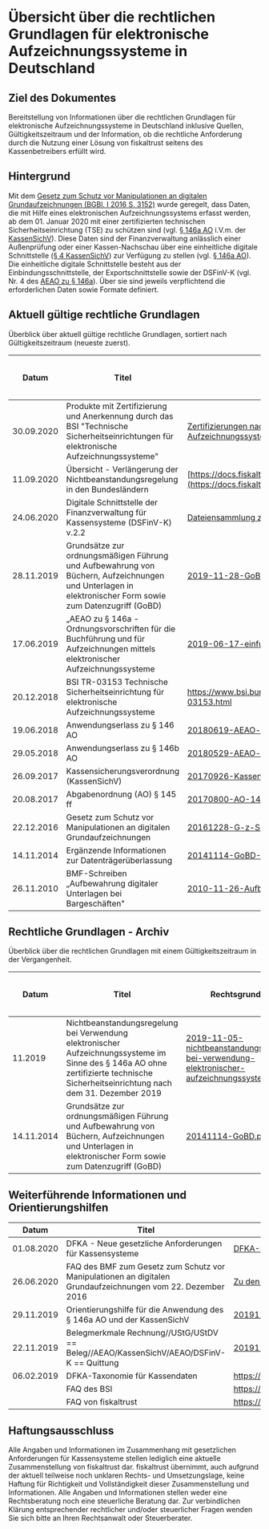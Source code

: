 # Übersicht über die rechtlichen Grundlagen für elektronische Aufzeichnungssysteme in Deutschland

## Ziel des Dokumentes

Bereitstellung von Informationen über die rechtlichen Grundlagen für elektronische Aufzeichnungssysteme in Deutschland inklusive Quellen, Gültigkeitszeitraum und der Information, ob die rechtliche Anforderung durch die Nutzung einer Lösung von fiskaltrust seitens des Kassenbetreibers erfüllt wird.

## Hintergrund

Mit dem [Gesetz zum Schutz vor Manipulationen an digitalen Grundaufzeichnungen (BGBl. I 2016 S. 3152)](media/20161228-G-z-Schutz-v-Manipulationen-an-digitalen-Grundaufzeichnungen.pdf) wurde geregelt, dass Daten, die mit Hilfe eines elektronischen Aufzeichnungssystems erfasst werden, ab dem 01. Januar 2020 mit einer zertifizierten technischen Sicherheitseinrichtung (TSE) zu schützen sind (vgl. [§ 146a AO](media/2019-06-17-einfuehrung-paragraf-146a-AO-anwendungserlass-zu-paragraf-146a-AO.pdf) i.V.m. der [KassenSichV](media/20170926-KassenSichV.pdf)). Diese Daten sind der Finanzverwaltung anlässlich einer Außenprüfung oder einer Kassen-Nachschau über eine einheitliche digitale Schnittstelle ([§ 4 KassenSichV](media/20170926-KassenSichV.pdf)) zur Verfügung zu stellen (vgl. [§ 146a AO](media/2019-06-17-einfuehrung-paragraf-146a-AO-anwendungserlass-zu-paragraf-146a-AO.pdf)). Die einheitliche digitale Schnittstelle besteht aus der Einbindungsschnittstelle, der Exportschnittstelle sowie der DSFinV-K (vgl. Nr. 4 des [AEAO zu § 146a](media/20180619-AEAO-zu-146-Ordnungsvorschriften-für-die-Buchfuehrung-und-fuer-Aufzeichnungen.pdf)). Über sie sind jeweils verpflichtend die erforderlichen Daten sowie Formate definiert.

## Aktuell gültige rechtliche Grundlagen

Überblick über aktuell gültige rechtliche Grundlagen, sortiert nach Gültigkeitszeitraum (neueste zuerst).

| Datum      | Titel                                                        | Rechtsgrundlage                                              | Gültigkeits-Zeitraum  | Compliance erfüllt durch fiskaltrust |
| ---------- | ------------------------------------------------------------ | ------------------------------------------------------------ | --------------------- | ------------------------------------ |
| 30.09.2020 | Produkte mit Zertifizierung und Anerkennung durch das BSI "Technische Sicherheitseinrichtungen für elektronische Aufzeichnungssysteme" | [Zertifizierungen nach BSI TR-03153 – Technische Sicherheitseinrichtung für elektronische Aufzeichnungssysteme](https://www.bsi.bund.de/DE/Themen/ZertifizierungundAnerkennung/Produktzertifizierung/ZertifizierungnachTR/ZertifizierteProdukte/Technische_Sicherheitseinrichtungen/TSE_node.html) | 30.09.2020 |  |
| 11.09.2020 | Übersicht - Verlängerung der Nichtbeanstandungsregelung in den Bundesländern | [https://docs.fiskaltrust.cloud/doc/faq/qna/DE-Nichtbeanstandungsregelung.html?q=nichtbeanstandung](https://docs.fiskaltrust.cloud/doc/faq/qna/DE-Nichtbeanstandungsregelung.html?q=nichtbeanstandung)   | 11.09.2020-heute | in Bearbeitung                       |
| 24.06.2020 | Digitale Schnittstelle der Finanzverwaltung für Kassensysteme (DSFinV-K) v.2.2 | [Dateiensammlung zur DSFinV-K mit Stand: Juni 2020](media/dsfinv_k_v_2_2.zip) | 24.06.2020-heute      | in Bearbeitung                       |
| 28.11.2019 | Grundsätze zur ordnungsmäßigen Führung und Aufbewahrung von Büchern, Aufzeichnungen und Unterlagen in elektronischer Form sowie zum Datenzugriff (GoBD) | [2019-11-28-GoBD.pdf](media/2019-11-28-GoBD.pdf)             | 01.01.2020-heute      | in Bearbeitung                       |
| 17.06.2019 | „AEAO zu § 146a - Ordnungsvorschriften für die Buchführung und für Aufzeichnungen mittels elektronischer Aufzeichnungssysteme | [2019-06-17-einfuehrung-paragraf-146a-AO-anwendungserlass-zu-paragraf-146a-AO.pdf](media/2019-06-17-einfuehrung-paragraf-146a-AO-anwendungserlass-zu-paragraf-146a-AO.pdf) | 17.06.2019-heute      | in Bearbeitung                       |
| 20.12.2018 | BSI TR-03153 Technische Sicherheitseinrichtung für elektronische Aufzeichnungssysteme | https://www.bsi.bund.de/SharedDocs/Downloads/DE/BSI/Publikationen/TechnischeRichtlinien/TR03153/TR-03153.html | 20.12.2018-heute      | in Bearbeitung                       |
| 19.06.2018 | Anwendungserlass zu § 146 AO                                 | [20180619-AEAO-zu-146-Ordnungsvorschriften-für-die-Buchfuehrung-und-fuer-Aufzeichnungen.pdf](media/20180619-AEAO-zu-146-Ordnungsvorschriften-für-die-Buchfuehrung-und-fuer-Aufzeichnungen.pdf) | 19.06.2018 - heute    | in Bearbeitung                       |
| 29.05.2018 | Anwendungserlass zu § 146b AO                                | [20180529-AEAO-zu-146b-Kassen-Nachschau.pdf](media/20180529-AEAO-zu-146b-Kassen-Nachschau.pdf) | 29.05.2018 - heute    | in Bearbeitung                       |
| 26.09.2017 | Kassensicherungsverordnung (KassenSichV)                     | [20170926-KassenSichV.pdf](media/20170926-KassenSichV.pdf)   | 27.09.2017 - heute    | in Bearbeitung                       |
| 20.08.2017 | Abgabenordnung (AO) § 145 ff                                 | [20170800-AO-145ff.pdf](media/20170800-AO-145ff.pdf)         | 20.08.2017 - heute    | in Bearbeitung                       |
| 22.12.2016 | Gesetz zum Schutz vor Manipulationen an digitalen Grundaufzeichnungen | [20161228-G-z-Schutz-v-Manipulationen-an-digitalen-Grundaufzeichnungen.pdf](media/20161228-G-z-Schutz-v-Manipulationen-an-digitalen-Grundaufzeichnungen.pdf) | 29.12.2016 - heute    | in Bearbeitung                       |
| 14.11.2014 | Ergänzende Informationen zur Datenträgerüberlassung          | [20141114-GoBD-Ergaenzende-Informationen-zur-Datentraegerueberlassung.pdf](media/20141114-GoBD-Ergaenzende-Informationen-zur-Datentraegerueberlassung.pdf) | 01.01.2015-heute      | in Bearbeitung                       |
| 26.11.2010 | BMF-Schreiben „Aufbewahrung digitaler Unterlagen bei Bargeschäften" | [2010-11-26-Aufbewahrung-digitaler-Unterlagen-bei-Bargeschaeften.pdf](media/2010-11-26-Aufbewahrung-digitaler-Unterlagen-bei-Bargeschaeften.pdf) | 26.11.2010-heute      | in Bearbeitung                       |

## Rechtliche Grundlagen - Archiv 

Überblick über die rechtlichen Grundlagen mit einem Gültigkeitszeitraum in der Vergangenheit.

| Datum      | Titel                                                        | Rechtsgrundlage                                              | Gültigkeitszeitraum   | Compliance erfüllt durch fiskaltrust |
| ---------- | ------------------------------------------------------------ | ------------------------------------------------------------ | --------------------- | ------------------------------------ |
| 11.2019    | Nichtbeanstandungsregelung bei Verwendung  elektronischer Aufzeichnungssysteme im Sinne des § 146a AO ohne zertifizierte technische Sicherheitseinrichtung nach dem 31. Dezember 2019 | [2019-11-05-nichtbeanstandungsregelung-bei-verwendung-elektronischer-aufzeichnungssysteme.pdf](media/2019-11-05-nichtbeanstandungsregelung-bei-verwendung-elektronischer-aufzeichnungssysteme.pdf) | 01.01.2020-30.09.2020 | in Bearbeitung                       |
| 14.11.2014 | Grundsätze zur ordnungsmäßigen Führung und Aufbewahrung von Büchern, Aufzeichnungen und Unterlagen in elektronischer Form sowie zum Datenzugriff (GoBD) | [20141114-GoBD.pdf](media/20141114-GoBD.pdf)                 | 01.01.2015-31.12.2019 | noch nicht am Markt aktiv            |

## Weiterführende Informationen und Orientierungshilfen

| Datum      | Titel                                                        | Quelle                                                       |
| ---------- | ------------------------------------------------------------ | ------------------------------------------------------------ |
| 01.08.2020 | DFKA - Neue gesetzliche Anforderungen für Kassensysteme      | [DFKA-Neue-gesetzliche-Anforderungen-Stand-2020-08-01.pdf](media/DFKA-Neue-gesetzliche-Anforderungen-Stand-2020-08-01.pdf) |
| 26.06.2020 | FAQ des BMF zum Gesetz zum Schutz vor Manipulationen an digitalen Grundaufzeichnungen vom 22. Dezember 2016 | [Zu den FAQ des BMF](https://www.bundesfinanzministerium.de/Content/DE/FAQ/2020-02-18-steuergerechtigkeit-belegpflicht.html) |
| 29.11.2019 | Orientierungshilfe für die Anwendung des § 146a AO und der KassenSichV | [20191129_Orientierungshilfe-fuer-die-anwendung-des-paragraf-146a-AO-und-der-KassenSichV.pdf](media/20191129_Orientierungshilfe-fuer-die-anwendung-des-paragraf-146a-AO-und-der-KassenSichV.pdf) |
| 22.11.2019 | Belegmerkmale Rechnung//UStG/UStDV == Beleg//AEAO/KassenSichV/AEAO/DSFinV-K == Quittung | [20191122-ft-Belegmerkmale-DE-v0.5.pdf](media/20191122-ft-Belegmerkmale-DE-v0.5.pdf) |
| 06.02.2019 | DFKA-Taxonomie für Kassendaten                               | https://dfka.net/taxonomie/                                  |
|            | FAQ des BSI                                                  | https://www.bsi.bund.de/DE/Themen/DigitaleGesellschaft/Grundaufzeichnungen/FAQ/faq_node.html#faq12384088 |
|            | FAQ von fiskaltrust                                          | https://docs.fiskaltrust.cloud/doc/faq/qna/market-de.html#german-language |

## Haftungsausschluss

Alle Angaben und Informationen im Zusammenhang mit gesetzlichen Anforderungen für Kassensysteme stellen lediglich eine aktuelle Zusammenstellung von fiskaltrust dar. fiskaltrust übernimmt, auch aufgrund der aktuell teilweise noch unklaren Rechts- und Umsetzungslage, keine Haftung für Richtigkeit und Vollständigkeit dieser Zusammenstellung und Informationen. Alle Angaben und Informationen stellen weder eine Rechtsberatung noch eine steuerliche Beratung dar. Zur verbindlichen Klärung entsprechender rechtlicher und/oder steuerlicher Fragen wenden Sie sich bitte an Ihren Rechtsanwalt oder Steuerberater.
